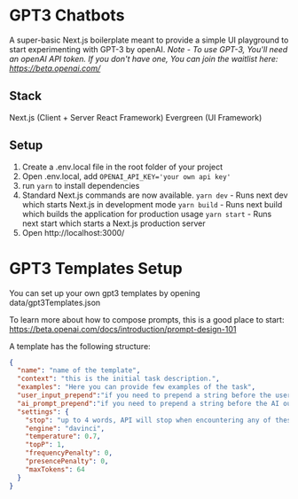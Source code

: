 # GPT3 Chatbots

A super-basic Next.js boilerplate meant to provide a simple UI playground to start experimenting with GPT-3 by openAI.
*Note - To use GPT-3, You'll need an openAI API token. If you don't have one, You can join the waitlist here: https://beta.openai.com/*

## Stack

Next.js (Client + Server React Framework)
Evergreen (UI Framework)

## Setup

1. Create a .env.local file in the root folder of your project
2. Open .env.local, add `OPENAI_API_KEY='your own api key'`
3. run `yarn` to install dependencies
4. Standard Next.js commands are now available.
`yarn dev` - Runs next dev which starts Next.js in development mode
`yarn build` - Runs next build which builds the application for production usage
`yarn start` - Runs next start which starts a Next.js production server
5. Open http://localhost:3000/

# GPT3 Templates Setup
You can set up your own gpt3 templates by opening data/gpt3Templates.json

To learn more about how to compose prompts, this is a good place to start:
https://beta.openai.com/docs/introduction/prompt-design-101

A template has the following structure:
```json
{
  "name": "name of the template",
  "context": "this is the initial task description.",
  "examples": "Here you can provide few examples of the task",
  "user_input_prepend":"if you need to prepend a string before the user input, add it here",
  "ai_prompt_prepend":"if you need to prepend a string before the AI output, add it here",
  "settings": {
    "stop": "up to 4 words, API will stop when encountering any of these",
    "engine": "davinci",
    "temperature": 0.7,
    "topP": 1,
    "frequencyPenalty": 0,
    "presencePenalty": 0,
    "maxTokens": 64
  }
}
```
